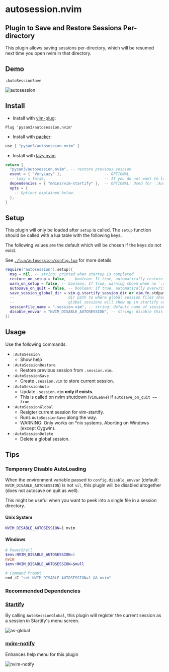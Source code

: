 # autosession.nvim

## Plugin to Save and Restore Sessions Per-directory

This plugin allows saving sessions per-directory, which will be resumed next time you open nvim in that directory.

## Demo

`:AutoSessionSave`

![autosession](https://user-images.githubusercontent.com/41065736/233378813-3a8c5307-c94c-4095-b5eb-ecf32a7004fd.gif)

## Install

- Install with [vim-plug](https://github.com/junegunn/vim-plug):

```vim
Plug 'pysan3/autosession.nvim'
```

- Install with [packer](https://github.com/wbthomason/packer.nvim):

```lua
use { "pysan3/autosession.nvim" }
```

- Install with [lazy.nvim](https://github.com/folke/lazy.nvim)

```lua
return {
  "pysan3/autosession.nvim", -- restore previous session
  event = { "VeryLazy" },                   -- OPTIONAL
  -- lazy = false,                          -- If you do not want to lazy load.
  dependencies = { "mhinz/vim-startify" },  -- OPTIONAL: Used for `:AutoSessionGlobal`
  opts = {
    -- Options explained below.
  },
}
```

## Setup

This plugin will only be loaded after `setup` is called. The `setup` function should be called with a lua table with the following keys.

The following values are the default which will be chosen if the keys do not exist.

See [`./lua/autosession/config.lua`](./lua/autosession/config.lua) for more details.

```lua
require("autosession").setup({
  msg = nil, -- string: printed when startup is completed
  restore_on_setup = false, -- boolean: If true, automatically restore session on nvim startup
  warn_on_setup = false, -- boolean: If true, warning shown when no `.session.vim` is found
  autosave_on_quit = false, -- boolean: If true, automatically overwrites sessionfile if exists
  save_session_global_dir = vim.g.startify_session_dir or vim.fn.stdpath("data") .. "/session", -- string
  --                        dir path to where global session files should be stored.
  --                        global sessions will show up in startify screen as dirname of the session
  sessionfile_name = ".session.vim", -- string: default name of sessionfile. better be .gitignored
  disable_envvar = "NVIM_DISABLE_AUTOSESSION", -- string: disable this plugin altogether when this envvar is found
})
```

## Usage

Use the following commands.

- `:AutoSession`
  - Show help
- `:AutoSessionRestore`
  - Restore previous session from `.session.vim`.
- `:AutoSessionSave`
  - Create `.session.vim` to store current session.
- `:AutoSessionAuto`
  - Update `.session.vim` **only if exists**.
  - This is called on nvim shutdown (`VimLeave`) if `autosave_on_quit == true`
- `:AutoSessionGlobal`
  - Resigter current session for vim-startify.
  - Runs `AutoSessionSave` along the way.
  - WARNING: Only works on \*nix systems. Aborting on Windows (except Cygwin).
- `:AutoSessionDelete`
  - Delete a global session.

## Tips

### Temporary Disable AutoLoading

When the environment variable passed to `config.disable_envvar` (default: `NVIM_DISABLE_AUTOSESSION`)
is not `nil`, this plugin will be disabled altogether (does not autosave on quit as well).

This might be useful when you want to peek into a single file in a session directory.

#### Unix System

```sh
NVIM_DISABLE_AUTOSESSION=1 nvim
```

#### Windows

```powershell
# PowerShell
$env:NVIM_DISABLE_AUTOSESSION=1
nvim
$env:NVIM_DISABLE_AUTOSESSION=$null

# Command Prompt
cmd /C "set NVIM_DISABLE_AUTOSESSION=1 && nvim"
```

### Recommended Dependencies

### [Startify](https://github.com/mhinz/vim-startify)

By calling `AutoSessionGlobal`, this plugin will register the current session as a session in Startify's menu screen.

![as-global](https://user-images.githubusercontent.com/41065736/155856692-cf709368-bd24-42d8-8a75-8a45a068a529.gif)

### [nvim-notify](https://github.com/rcarriga/nvim-notify)

Enhances help menu for this plugin

![nvim-notify](https://user-images.githubusercontent.com/41065736/155856293-59d1c3ad-fec6-4008-add8-326fd83ca153.png)
